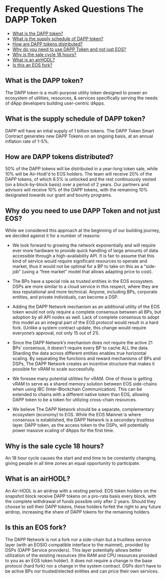 Frequently Asked Questions
The DAPP Token
========

- [What is the DAPP token?](#what-is-the-dapp-token)
- [What is the supply schedule of DAPP token?](#what-is-the-supply-schedule-of-dapp-token)
- [How are DAPP tokens distributed?](#how-are-dapp-tokens-distributed)
- [Why do you need to use DAPP Token and not just EOS?](#why-do-you-need-to-use-dapp-token-and-not-just-eos)
- [Why is the sale cycle 18 hours?](#why-is-the-sale-cycle-18-hours)
- [What is an airHODL?](#what-is-an-airhodl)
- [Is this an EOS fork?](#is-this-an-eos-fork)

## What is the DAPP token?

The DAPP token is a multi-purpose utility token designed to power an ecosystem of utilities, resources, & services specifically serving the needs of dApp developers building user-centric dApps.

## What is the supply schedule of DAPP token?

DAPP will have an intial supply of 1 billion tokens. The DAPP Token Smart Contract generates new DAPP Tokens on an ongoing basis, at an annual inflation rate of 1-5%.

## How are DAPP tokens distributed?

50% of the DAPP tokens will be distributed in a year-long token sale, while 10% will be Air-Hodl'd to EOS holders. The team will receive 20% of the DAPP tokens, of which 6.5% is unlocked and the rest continuously vested (on a block-by-block basis) over a period of 2 years. Our partners and advisors will receive 10% of the DAPP tokens, with the remaining 10% designated towards our grant and bounty programs.

## Why do you need to use DAPP Token and not just EOS?

While we considered this approach at the beginning of our building journey, we decided against it for a number of reasons:

- We look forward to growing the network exponentially and will require ever more hardware to provide quick handling of large amounts of data accessible through a high-availability API. It is fair to assume that this kind of service would require significant resources to operate and market, thus it would not be optimal for a BP to take on this as a “side-job” (using a “free market” model that allows adapting price to cost).

- The BPs have a special role as trusted entities in the EOS ecosystem. DSPs are more similar to a cloud service in this respect, where they are less reputational and more technical. Anyone, including BPs, corporate entities, and private individuals, can become a DSP.

- Adding the DAPP Network mechanism as an additional utility of the EOS token would not only require a complete consensus between all BPs, but adoption by all API nodes as well. Lack of complete consensus to adopt this model as an integral part of the EOS protocol would result in a hard fork. (Unlike a system contract update, this change would require everyone’s approval, not only 15 out of 21).

- Since the DAPP Network’s mechanism does not require the active 21 BPs’ consensus, it doesn’t require every BP to cache ALL the data. Sharding the data across different entities enables true horizontal scaling. By separating the functions and reward mechanisms of BPs and DSPs, The DAPP Network creates an incentive structure that makes it possible for vRAM to scale successfully.

- We foresee many potential utilities for vRAM. One of those is getting vRAM to serve as a shared memory solution between EOS side-chains when using IBC (Inter-Blockchain Communication). This can be extended to chains with a different native token than EOS, allowing DAPP token to be a token for utilizing cross-chain resources.

- We believe The DAPP Network should be a separate, complementary ecosystem (economy) to EOS. While the EOS Mainnet is where consensus is established, the DAPP Network is a secondary trustless layer. DAPP token, as the access token to the DSPs, will potentially power massive scaling of dApps for the first time.

## Why is the sale cycle 18 hours?

An 18 hour cycle causes the start and end time to be constantly changing, giving people in all time zones an equal opportunity to participate.

## What is an airHODL?

An Air-HODL is an airdrop with a vesting period. EOS token holders on the snapshot block receive DAPP tokens on a pro-rata basis every block, with the complete withdrawal of funds possible only after 2 years. Should they choose to sell their DAPP tokens, these holders forfeit the right to any future airdrop, increasing the share of DAPP tokens for the remaining holders.

## Is this an EOS fork?

The DAPP Network is not a fork nor a side-chain but a trustless service layer (with an EOSIO compatible interface to the mainnet), provided by DSPs (DAPP Service providers). This layer potentially allows better utilization of the existing resources (the RAM and CPU resources provided to you as an EOS token holder). It does not require a change in the base protocol (hard fork) nor a change in the system contract. DSPs don’t have to be active BPs nor trusted/elected entities and can price their own services.